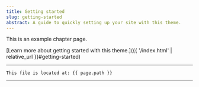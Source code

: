 ```yaml
---
title: Getting started
slug: getting-started
abstract: A guide to quickly setting up your site with this theme.
---
```


This is an example chapter page.

[Learn more about getting started with this theme.]({{ '/index.html' | relative_url }}#getting-started)

---
```
This file is located at: {{ page.path }}
```
---
    
